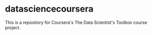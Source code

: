 # datasciencecoursera
This is a repository for Coursera's The Data Scientist's Toolbox course project. 
